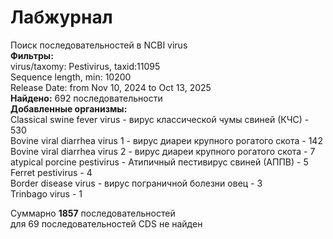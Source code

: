 # Лабжурнал
Поиск последовательностей в NCBI virus\
<strong>Фильтры:</strong>\
virus/taxomy: Pestivirus, taxid:11095\
Sequence length, min: 10200\
Release Date: from Nov 10, 2024 to Oct 13, 2025\
<strong>Найдено:</strong> 692 последовательности\
<strong>Добавленные организмы:</strong>\
Classical swine fever virus - вирус классической чумы свиней (КЧС) - 530\
Bovine viral diarrhea virus 1 - вирус диареи крупного рогатого скота - 142\
Bovine viral diarrhea virus 2  - вирус диареи крупного рогатого скота - 7\
atypical porcine pestivirus - Атипичный пестивирус свиней (АППВ) - 5\
Ferret pestivirus - 4\
Border disease virus - вирус пограничной болезни овец - 3\
Trinbago virus - 1

Суммарно <strong>1857</strong> последовательностей\
для 69 последовательностей CDS не найден
